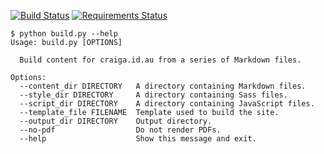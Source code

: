 [![Build Status](https://travis-ci.org/craiga/craiga.id.au.svg?branch=master)](https://travis-ci.org/craiga/craiga.id.au) [![Requirements Status](https://requires.io/github/craiga/craiga.id.au/requirements.svg?branch=master)](https://requires.io/github/craiga/craiga.id.au/requirements/?branch=master)

    $ python build.py --help
    Usage: build.py [OPTIONS]

      Build content for craiga.id.au from a series of Markdown files.

    Options:
      --content_dir DIRECTORY   A directory containing Markdown files.
      --style_dir DIRECTORY     A directory containing Sass files.
      --script_dir DIRECTORY    A directory containing JavaScript files.
      --template_file FILENAME  Template used to build the site.
      --output_dir DIRECTORY    Output directory.
      --no-pdf                  Do not render PDFs.
      --help                    Show this message and exit.
